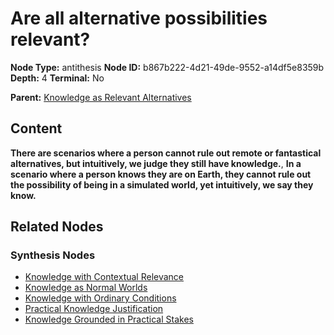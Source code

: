 # Are all alternative possibilities relevant?

**Node Type:** antithesis
**Node ID:** b867b222-4d21-49de-9552-a14df5e8359b
**Depth:** 4
**Terminal:** No

**Parent:** [Knowledge as Relevant Alternatives](knowledge-as-relevant-alternatives-synthesis-6306dae6-2404-4f10-a3e5-ceef9187df64.md)

## Content

**There are scenarios where a person cannot rule out remote or fantastical alternatives, but intuitively, we judge they still have knowledge.**, **In a scenario where a person knows they are on Earth, they cannot rule out the possibility of being in a simulated world, yet intuitively, we say they know.**

## Related Nodes

### Synthesis Nodes

- [Knowledge with Contextual Relevance](knowledge-with-contextual-relevance-synthesis-ee5f6cd9-f9e8-4b01-8727-d1ee82439107.md)
- [Knowledge as Normal Worlds](knowledge-as-normal-worlds-synthesis-f8eb49af-9bec-4a66-a98a-51445a0189bf.md)
- [Knowledge with Ordinary Conditions](knowledge-with-ordinary-conditions-synthesis-319ddfe3-c4ad-41b4-af70-a0347f5c5b6a.md)
- [Practical Knowledge Justification](practical-knowledge-justification-synthesis-171b799b-b3ae-41bf-944e-16bbe3fd4b38.md)
- [Knowledge Grounded in Practical Stakes](knowledge-grounded-in-practical-stakes-synthesis-a7cbf9ff-2e72-4638-9ba9-61151f130a45.md)
